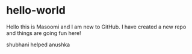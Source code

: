 # hello-world

Hello this is Masoomi and I am new to GitHub.
I have created a new repo and things are going fun here!


shubhani helped anushka